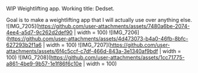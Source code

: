 WIP Weightlifting app.
Working title: Dedset.

Goal is to make a weightlifting app that I will actually use over anything else.
![IMG_7205](https://github.com/user-attachments/assets/7480a6be-2074-4ee4-a5d7-9c262d2def90 | width = 100)
![IMG_7206](https://github.com/user-attachments/assets/4d473073-b4a0-46fb-8bfc-627293b2f1a6 | width = 100)
![IMG_7207](https://github.com/user-attachments/assets/6f4c5ccf-c7df-466d-843a-3e1340af9bdf | width = 100)
![IMG_7208](https://github.com/user-attachments/assets/1cc71775-a861-4be9-9b57-1e1f86f6c10e | width = 100)
